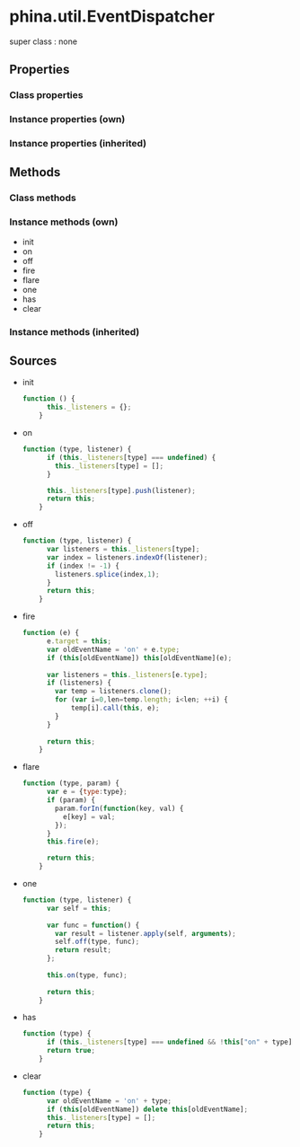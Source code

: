# phina.util.EventDispatcher

super class : none

## Properties

### Class properties


### Instance properties (own)


### Instance properties (inherited)


## Methods

### Class methods


### Instance methods (own)

* init
* on
* off
* fire
* flare
* one
* has
* clear

### Instance methods (inherited)


## Sources

* init
  ```javascript
  function () {
        this._listeners = {};
      }
  ```
* on
  ```javascript
  function (type, listener) {
        if (this._listeners[type] === undefined) {
          this._listeners[type] = [];
        }
  
        this._listeners[type].push(listener);
        return this;
      }
  ```
* off
  ```javascript
  function (type, listener) {
        var listeners = this._listeners[type];
        var index = listeners.indexOf(listener);
        if (index != -1) {
          listeners.splice(index,1);
        }
        return this;
      }
  ```
* fire
  ```javascript
  function (e) {
        e.target = this;
        var oldEventName = 'on' + e.type;
        if (this[oldEventName]) this[oldEventName](e);
        
        var listeners = this._listeners[e.type];
        if (listeners) {
          var temp = listeners.clone();
          for (var i=0,len=temp.length; i<len; ++i) {
              temp[i].call(this, e);
          }
        }
        
        return this;
      }
  ```
* flare
  ```javascript
  function (type, param) {
        var e = {type:type};
        if (param) {
          param.forIn(function(key, val) {
            e[key] = val;
          });
        }
        this.fire(e);
  
        return this;
      }
  ```
* one
  ```javascript
  function (type, listener) {
        var self = this;
        
        var func = function() {
          var result = listener.apply(self, arguments);
          self.off(type, func);
          return result;
        };
        
        this.on(type, func);
        
        return this;
      }
  ```
* has
  ```javascript
  function (type) {
        if (this._listeners[type] === undefined && !this["on" + type]) return false;
        return true;
      }
  ```
* clear
  ```javascript
  function (type) {
        var oldEventName = 'on' + type;
        if (this[oldEventName]) delete this[oldEventName];
        this._listeners[type] = [];
        return this;
      }
  ```

